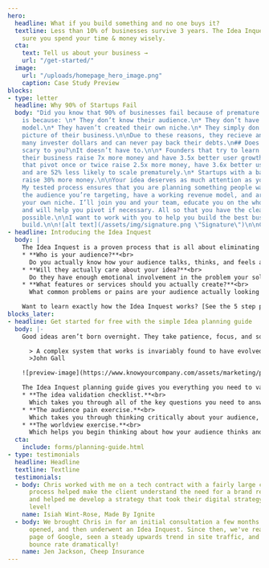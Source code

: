 ```yaml
---
hero:
  headline: What if you build something and no one buys it?
  textline: Less than 10% of businesses survive 3 years. The Idea Inquest can make
    sure you spend your time & money wisely.
  cta:
    text: Tell us about your business →
    url: "/get-started/"
  image:
    url: "/uploads/homepage_hero_image.png"
    caption: Case Study Preview
blocks:
- type: letter
  headline: Why 90% of Startups Fail
  body: "Did you know that 90% of businesses fail because of premature scaling? This
    is because: \n* They don’t know their audience.\n* They don’t have a working revenue
    model.\n* They haven’t created their own niche.\n* They simply don’t have a clear
    picture of their business.\n\nDue to these reasons, they recieve and spend too
    many invester dollars and can never pay back their debts.\n## Does this sound
    scary to you?\nIt doesn’t have to.\n\n* Founders that try to learn more about
    their business raise 7x more money and have 3.5x better user growth.\n* Startups
    that pivot once or twice raise 2.5x more money, have 3.6x better user growth,
    and are 52% less likely to scale prematurely.\n* Startups with a balanced team
    raise 30% more money.\n\nYour idea deserves as much attention as your actual business.
    My tested process ensures that you are planning something people want, understand
    the audience you’re targeting, have a working revenue model, and are creating
    your own niche. I’ll join you and your team, educate you on the whole process,
    and will help you pivot if necessary. All so that you have the clearest picture
    possible.\n\nI want to work with you to help you build the best business you can
    build.\n\n![alt text](/assets/img/signature.png \"Signature\")\n\nChris D. Macrae\n"
- headline: Introducing the Idea Inquest
  body: |
    The Idea Inquest is a proven process that is all about eliminating your risk. It guarantees to save your time and money by answering three very important questions about your business idea:
    * **Who is your audience?**<br>
      Do you actually know how your audience talks, thinks, and feels about your idea and your industry?
    * **Will they actually care about your idea?**<br>
      Do they have enough emotional involvement in the problem your solving to actually pay for it? How much?
    * **What features or services should you actually create?**<br>
      What common problems or pains are your audience actually looking to solve? No assumptions, no guessing. Just real data.

    Want to learn exactly how the Idea Inquest works? [See the 5 step product tour of the Idea Inquest right now](/how-it-works/).
blocks_later:
- headline: Get started for free with the simple Idea planning guide
  body: |-
    Good ideas aren’t born overnight. They take patience, focus, and some tender love and care. Most importantly, ideas need a critical eye to ensure they’re simple enough to succeed.

      > A complex system that works is invariably found to have evolved from a simple system that worked. A complex system designed from scratch never works and cannot be patched up to make it work.
      >John Gall

    ![preview-image](https://www.knowyourcompany.com/assets/marketing/pubs-ac94851c9d781c8676854a126abcd73e.png)

    The Idea Inquest planning guide gives you everything you need to validate your idea. It includes:
    * **The idea validation checklist.**<br>
      Which takes you through all of the key questions you need to answer before you can call your idea business-ready.
    * **The audience pain exercise.**<br>
      Which takes you through thinking critically about your audience, and whether or not you’re actually solving a problem for them.
    * **The worldview exercise.**<br>
      Which helps you begin thinking about how your audience thinks and protects you from the problem of marketing to yourself.
  cta:
    include: forms/planning-guide.html
- type: testimonials
  headline: Headline
  textline: Textline
  testimonials:
  - body: Chris worked with me on a tech contract with a fairly large client. His
      process helped make the client understand the need for a brand repositioning,
      and helped me develop a strategy that took their digital strategy to the next
      level!
    name: Isiah Wint-Rose, Made By Ignite
  - body: We brought Chris in for an initial consultation a few months after our business
      opened, and then underwent an Idea Inquest. Since then, we've reached the front
      page of Google, seen a steady upwards trend in site traffic, and lowered our
      bounce rate dramatically!
    name: Jen Jackson, Cheep Insurance
---
```


